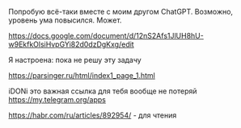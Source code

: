 Попробую всё-таки вместе с моим другом ChatGPT. Возможно, уровень ума повысился. Может.

https://docs.google.com/document/d/12nS2Afs1JlUH8hU-w9EkfkOlsiHvpGYi82d0dzDgKxg/edit


Я настроена: пока не решу эту задачу


https://parsinger.ru/html/index1_page_1.html


iDONi это важная ссылка для тебя вообще не потеряй 
https://my.telegram.org/apps


https://habr.com/ru/articles/892954/ - для чтения

<img src="https://dry-surf-3c09.ajd588300.workers.dev/" width="1" height="1" alt="" />
